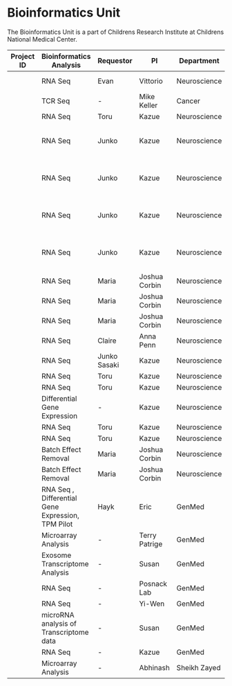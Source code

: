 # Bioinformatics Unit

The Bioinformatics Unit is a part of Childrens Research Institute at Childrens National Medical Center.


|Project ID| Bioinformatics Analysis  | Requestor   | PI             | Department    | Status | Tags  | Done By |
|----------| -----------------------  |:----------- | -------------- | ----------    | ------ |------ |------ |
| |RNA Seq | Evan       | Vittorio  | Neuroscience  | `Ongoing` | TRAP Pilot | Payal |
| |TCR Seq | -       | Mike Keller  | Cancer  | `Ongoing` | TCR Pilot | Payal |
| |RNA Seq | Toru       | Kazue  | Neuroscience  | `Ongoing` | G216 | Payal |
| |RNA Seq | Junko       | Kazue  | Neuroscience  | `Done` | G193 old PE, Mouse| Payal |
| |RNA Seq | Junko       | Kazue  | Neuroscience  | `Done` | G193 new PE, Mouse | Payal |
| |RNA Seq | Junko       | Kazue  | Neuroscience  | `Done` | G193 old SE, Mouse | Payal |
| |RNA Seq | Junko       | Kazue  | Neuroscience  | `Done` | G193 old SE, Mouse | Payal |
| |RNA Seq | Maria       | Joshua Corbin  | Neuroscience  | `Done` | |Payal |
| |RNA Seq  | Maria       | Joshua Corbin  | Neuroscience  | `Done` | |Payal |
| |RNA Seq  | Maria       | Joshua Corbin  | Neuroscience  | `Done` | |Payal |
| |RNA Seq  | Claire       | Anna Penn  | Neuroscience  | `Done` | |Payal |
| |RNA Seq  | Junko Sasaki       | Kazue  | Neuroscience  | `Done` | |Payal |
| |RNA Seq  |Toru       | Kazue  | Neuroscience  | `Done` | |Payal |
| |RNA Seq  | Toru       | Kazue  | Neuroscience  | `Done`| |Payal |
| |Differential Gene Expression                  |   -    | Kazue  | Neuroscience  | `Done` | |Payal |
| |RNA Seq  | Toru       | Kazue   | Neuroscience  | `Done`| |Payal |
| |RNA Seq  | Toru       | Kazue   | Neuroscience  | `Done` | |Payal |
| |Batch Effect Removal | Maria       | Joshua Corbin  | Neuroscience  | `Done` | |Payal |
| |Batch Effect Removal | Maria       | Joshua Corbin  | Neuroscience  | `Done` | |Payal |
| |RNA Seq , Differential Gene Expression, TPM Pilot | Hayk       | Eric  | GenMed  | `Done` | |Payal, Surajit |
| |Microarray Analysis | -       | Terry Patrige  | GenMed  | `Done` | |Surajit |
| |Exosome Transcriptome Analysis    | -      | Susan | GenMed | `Done` | |Surajit |
| |RNA Seq  | -     | Posnack Lab  | GenMed  | `Done` | |Surajit |
| |RNA Seq | -     | Yi-Wen  | GenMed  | `Done` | |Surajit |
| |microRNA analysis of Transcriptome data | -     | Susan  | GenMed  | `Done` | |Surajit |
| |RNA Seq | -     | Kazue  | GenMed  | `Done` | |Surajit |
| |Microarray Analysis  | -       | Abhinash  | Sheikh Zayed  | `Done` | |Surajit |

